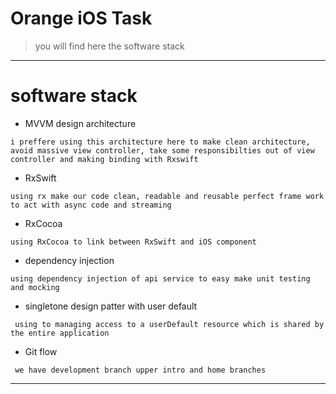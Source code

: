 # Orange iOS Task
> you will find here the software stack
---------------------------------------

# software stack
*   MVVM design architecture
```
i preffere using this architecture here to make clean architecture, avoid massive view controller, take some responsibilties out of view controller and making binding with Rxswift 
```
*   RxSwift 
```
using rx make our code clean, readable and reusable perfect frame work to act with async code and streaming
```
*   RxCocoa 
```
using RxCocoa to link between RxSwift and iOS component
```

*   dependency injection
```
using dependency injection of api service to easy make unit testing and mocking
```

*   singletone design patter with user default
```
 using to managing access to a userDefault resource which is shared by the entire application

```

*   Git flow
```
 we have development branch upper intro and home branches

```
---------------------------------------



